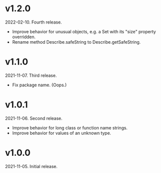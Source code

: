 # v1.2.0

2022-02-10. Fourth release.

+ Improve behavior for unusual objects, e.g. a Set with its "size" property overridden.
+ Rename method Describe.safeString to Describe.getSafeString.

# v1.1.0

2021-11-07. Third release.

+ Fix package name. (Oops.)

# v1.0.1

2021-11-06. Second release.

+ Improve behavior for long class or function name strings.
+ Improve behavior for values of an unknown type.

# v1.0.0

2021-11-05. Initial release.
